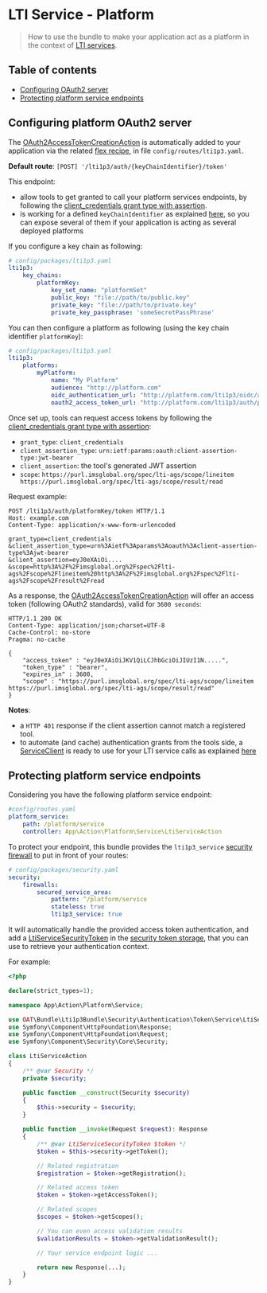 # LTI Service - Platform

> How to use the bundle to make your application act as a platform in the context of [LTI services](http://www.imsglobal.org/spec/lti/v1p3/#interacting-with-services).

## Table of contents

- [Configuring OAuth2 server](#configuring-oauth2-server)
- [Protecting platform service endpoints](#protecting-platform-service-endpoints)

## Configuring platform OAuth2 server

The [OAuth2AccessTokenCreationAction](../../Action/Platform/Service/OAuth2AccessTokenCreationAction.php) is automatically added to your application via the related [flex recipe](https://github.com/symfony/recipes-contrib/tree/master/oat-sa/bundle-lti1p3), in file `config/routes/lti1p3.yaml`.

**Default route**: `[POST] '/lti1p3/auth/{keyChainIdentifier}/token'`

This endpoint:
- allow tools to get granted to call your platform services endpoints, by following the [client_credentials grant type with assertion](https://www.imsglobal.org/spec/security/v1p0/#using-json-web-tokens-with-oauth-2-0-client-credentials-grant). 
- is working for a defined `keyChainIdentifier` as explained [here](../message/platform.md), so you can expose several of them if your application is acting as several deployed platforms

If you configure a key chain as following:

```yaml
# config/packages/lti1p3.yaml
lti1p3:
    key_chains:
        platformKey:
            key_set_name: "platformSet"
            public_key: "file://path/to/public.key"
            private_key: "file://path/to/private.key"
            private_key_passphrase: 'someSecretPassPhrase'
```

You can then configure a platform as following (using the key chain identifier `platformKey`):

```yaml
# config/packages/lti1p3.yaml
lti1p3:
    platforms:
        myPlatform:
            name: "My Platform"
            audience: "http://platform.com"
            oidc_authentication_url: "http://platform.com/lti1p3/oidc/authentication"
            oauth2_access_token_url: "http://platform.com/lti1p3/auth/platformKey/token"
```

Once set up, tools can request access tokens by following the [client_credentials grant type with assertion](https://www.imsglobal.org/spec/security/v1p0/#using-json-web-tokens-with-oauth-2-0-client-credentials-grant):
- `grant_type`: `client_credentials`
- `client_assertion_type`: `urn:ietf:params:oauth:client-assertion-type:jwt-bearer`
- `client_assertion`: the tool's generated JWT assertion
- `scope`: `https://purl.imsglobal.org/spec/lti-ags/scope/lineitem https://purl.imsglobal.org/spec/lti-ags/scope/result/read`

Request example:

```shell script
POST /lti1p3/auth/platformKey/token HTTP/1.1
Host: example.com
Content-Type: application/x-www-form-urlencoded

grant_type=client_credentials
&client_assertion_type=urn%3Aietf%3Aparams%3Aoauth%3Aclient-assertion-type%3Ajwt-bearer
&client_assertion=eyJ0eXAiOi....
&scope=http%3A%2F%2Fimsglobal.org%2Fspec%2Flti-ags%2Fscope%2Flineitem%20http%3A%2F%2Fimsglobal.org%2Fspec%2Flti-ags%2Fscope%2Fresult%2Fread 
```

As a response, the [OAuth2AccessTokenCreationAction](../../Action/Platform/Service/OAuth2AccessTokenCreationAction.php) will offer an access token (following OAuth2 standards), valid for `3600 seconds`:

```shell script
HTTP/1.1 200 OK
Content-Type: application/json;charset=UTF-8
Cache-Control: no-store
Pragma: no-cache

{
    "access_token" : "eyJ0eXAiOiJKV1QiLCJhbGciOiJIUzI1N.....",
    "token_type" : "bearer",
    "expires_in" : 3600,
    "scope" : "https://purl.imsglobal.org/spec/lti-ags/scope/lineitem https://purl.imsglobal.org/spec/lti-ags/scope/result/read"    
} 
```

**Notes**:
- a `HTTP 401` response if the client assertion cannot match a registered tool.
- to automate (and cache) authentication grants from the tools side, a [ServiceClient](https://github.com/oat-sa/lib-lti1p3-core/blob/master/src/Service/Client/ServiceClient.php) is ready to use for your LTI service calls as explained [here](tool.md)

## Protecting platform service endpoints

Considering you have the following platform service endpoint:

```yaml
#config/routes.yaml
platform_service:
    path: /platform/service
    controller: App\Action\Platform\Service\LtiServiceAction
```

To protect your endpoint, this bundle provides the `lti1p3_service` [security firewall](../../Security/Firewall/Service/LtiServiceAuthenticationListener.php) to put in front of your routes:

```yaml
# config/packages/security.yaml
security:
    firewalls:
        secured_service_area:
            pattern: ^/platform/service
            stateless: true
            lti1p3_service: true
```

It will automatically handle the provided access token authentication, and add a [LtiServiceSecurityToken](../../Security/Authentication/Token/Service/LtiServiceSecurityToken.php) in the [security token storage](https://symfony.com/doc/current/security.html), that you can use to retrieve your authentication context.

For example:

```php
<?php

declare(strict_types=1);

namespace App\Action\Platform\Service;

use OAT\Bundle\Lti1p3Bundle\Security\Authentication\Token\Service\LtiServiceSecurityToken;
use Symfony\Component\HttpFoundation\Response;
use Symfony\Component\HttpFoundation\Request;
use Symfony\Component\Security\Core\Security;

class LtiServiceAction
{
    /** @var Security */
    private $security;

    public function __construct(Security $security)
    {
        $this->security = $security;
    }

    public function __invoke(Request $request): Response
    {
        /** @var LtiServiceSecurityToken $token */
        $token = $this->security->getToken();

        // Related registration
        $registration = $token->getRegistration();

        // Related access token
        $token = $token->getAccessToken();

        // Related scopes
        $scopes = $token->getScopes();

        // You can even access validation results
        $validationResults = $token->getValidationResult();

        // Your service endpoint logic ...

        return new Response(...);
    }
}
```
